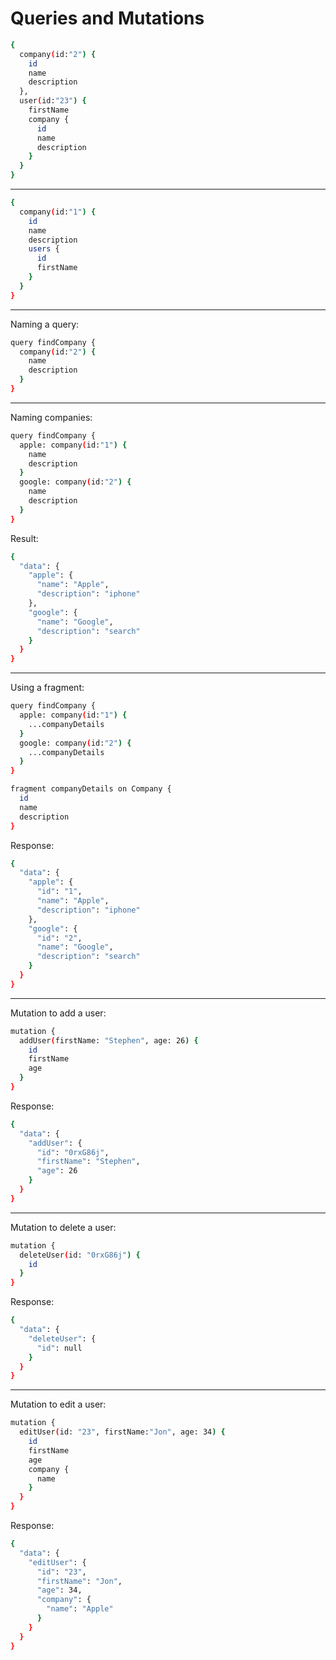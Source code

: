 
# Queries and Mutations

```bash
{
  company(id:"2") {
    id
    name
    description
  },
  user(id:"23") {
    firstName
    company {
      id
      name
      description
    }
  }
}
```

___

```bash
{
  company(id:"1") {
    id
    name
    description
    users {
      id
      firstName
    }
  }
}
```

___

Naming a query:

```bash
query findCompany {
  company(id:"2") {
    name
    description
  }
}
```

___

Naming companies:

```bash
query findCompany {
  apple: company(id:"1") {
    name
    description
  }
  google: company(id:"2") {
    name
    description
  }
}
```

Result:

```bash
{
  "data": {
    "apple": {
      "name": "Apple",
      "description": "iphone"
    },
    "google": {
      "name": "Google",
      "description": "search"
    }
  }
}
```

___

Using a fragment:

```bash
query findCompany {
  apple: company(id:"1") {
    ...companyDetails
  }
  google: company(id:"2") {
    ...companyDetails
  }
}

fragment companyDetails on Company {
  id
  name
  description
}
```

Response:

```bash
{
  "data": {
    "apple": {
      "id": "1",
      "name": "Apple",
      "description": "iphone"
    },
    "google": {
      "id": "2",
      "name": "Google",
      "description": "search"
    }
  }
}
```

___

Mutation to add a user:

```bash
mutation {
  addUser(firstName: "Stephen", age: 26) {
    id
    firstName
    age
  }
}
```

Response:

```bash
{
  "data": {
    "addUser": {
      "id": "0rxG86j",
      "firstName": "Stephen",
      "age": 26
    }
  }
}
```

___

Mutation to delete a user:

```bash
mutation {
  deleteUser(id: "0rxG86j") {
    id
  }
}
```

Response:

```bash
{
  "data": {
    "deleteUser": {
      "id": null
    }
  }
}
```

___

Mutation to edit a user:

```bash
mutation {
  editUser(id: "23", firstName:"Jon", age: 34) {
    id
    firstName
    age
    company {
      name
    }
  }
}
```

Response:

```bash
{
  "data": {
    "editUser": {
      "id": "23",
      "firstName": "Jon",
      "age": 34,
      "company": {
        "name": "Apple"
      }
    }
  }
}
```
